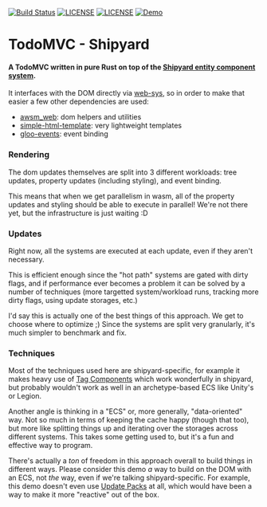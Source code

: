[![Build Status](https://github.com/dakom/todomvc-shipyard/workflows/Build/badge.svg)](https://github.com/dakom/todomvc-shipyard/actions)
[![LICENSE](https://img.shields.io/badge/license-MIT-blue.svg)](LICENSE-MIT)
[![LICENSE](https://img.shields.io/badge/license-apache-blue.svg)](LICENSE-APACHE)
[![Demo](https://img.shields.io/badge/demo-launch-yellow)](https://dakom.github.io/todomvc-shipyard)


# TodoMVC - Shipyard

#### A TodoMVC written in pure Rust on top of the [Shipyard entity component system](https://github.com/leudz/shipyard).

It interfaces with the DOM directly via [web-sys](https://github.com/rustwasm/wasm-bindgen/tree/master/crates/web-sys), so in order to make that easier a few other dependencies are used:

* [awsm_web](https://github.com/dakom/awsm-web): dom helpers and utilities
* [simple-html-template](https://github.com/dakom/simple-html-template): very lightweight templates
* [gloo-events](https://github.com/rustwasm/gloo/tree/master/crates/events): event binding


### Rendering 

The dom updates themselves are split into 3 different workloads: tree updates, property updates (including styling), and event binding.

This means that when we get parallelism in wasm, all of the property updates and styling should be able to execute in parallel! We're not there yet, but the infrastructure is just waiting :D

### Updates

Right now, all the systems are executed at each update, even if they aren't necessary.

This is efficient enough since the "hot path" systems are gated with dirty flags, and if performance ever becomes a problem it can be solved by a number of techniques (more targetted system/workload runs, tracking more dirty flags, using update storages, etc.)

I'd say this is actually one of the best things of this approach.
We get to choose where to optimize ;)
Since the systems are split very granularly, it's much simpler to benchmark and fix.

### Techniques

Most of the techniques used here are shipyard-specific, for example it makes heavy use of [Tag Components](https://leudz.github.io/shipyard/guide/going-further/other-component-storage.html?highlight=tag#tag-components) which work wonderfully in shipyard, but probably wouldn't work as well in an archetype-based ECS like Unity's or Legion.

Another angle is thinking in a "ECS" or, more generally, "data-oriented" way. Not so much in terms of keeping the cache happy (though that too), but more like splitting things up and iterating over the storages across different systems. This takes some getting used to, but it's a fun and effective way to program.

There's actually a _ton_ of freedom in this approach overall to build things in different ways. Please consider this demo _a_ way to build on the DOM with an ECS, not _the_ way, even if we're talking shipyard-specific. For example, this demo doesn't even use [Update Packs](https://leudz.github.io/shipyard/guide/going-further/packs.html#update) at all, which would have been a way to make it more "reactive" out of the box.